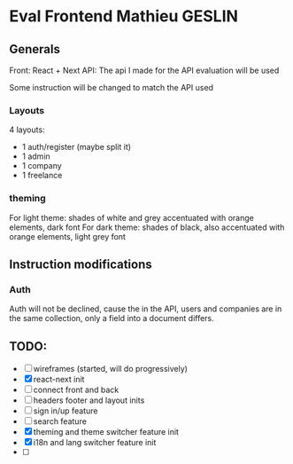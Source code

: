 # Eval Frontend Mathieu GESLIN

## Generals

Front: React + Next
API: The api I made for the API evaluation will be used

Some instruction will be changed to match the API used
 
### Layouts
4 layouts:
- 1 auth/register (maybe split it)
- 1 admin
- 1 company
- 1 freelance


### theming

For light theme: shades of white and grey accentuated with orange elements, dark font
For dark theme: shades of black, also accentuated with orange elements, light grey font

## Instruction modifications

### Auth
Auth will not be declined, cause the in the API, users and companies are in the same collection, only a field into a document differs.

## TODO:

- [ ] wireframes (started, will do progressively)
- [x] react-next init
- [ ] connect front and back
- [ ] headers footer and layout inits
- [ ] sign in/up feature
- [ ] search feature
- [x] theming and theme switcher feature init
- [x] i18n and lang switcher feature init
- [ ]